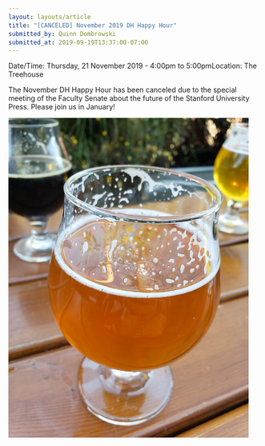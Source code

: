 ```yaml
---
layout: layouts/article
title: "[CANCELED] November 2019 DH Happy Hour"
submitted_by: Quinn Dombrowski
submitted_at: 2019-09-19T13:37:00-07:00
---
```



Date/Time: Thursday, 21 November 2019 - 4:00pm to 5:00pmLocation: The Treehouse

The November DH Happy Hour has been canceled due to the special meeting of the Faculty Senate about the future of the Stanford University Press. Please join us in January!




![](../post-images/33868901248_e9c2374a64_z.jpg)



